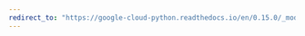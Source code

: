 ```yaml
---
redirect_to: "https://google-cloud-python.readthedocs.io/en/0.15.0/_modules/gcloud/bigquery/job.html"
---
```

